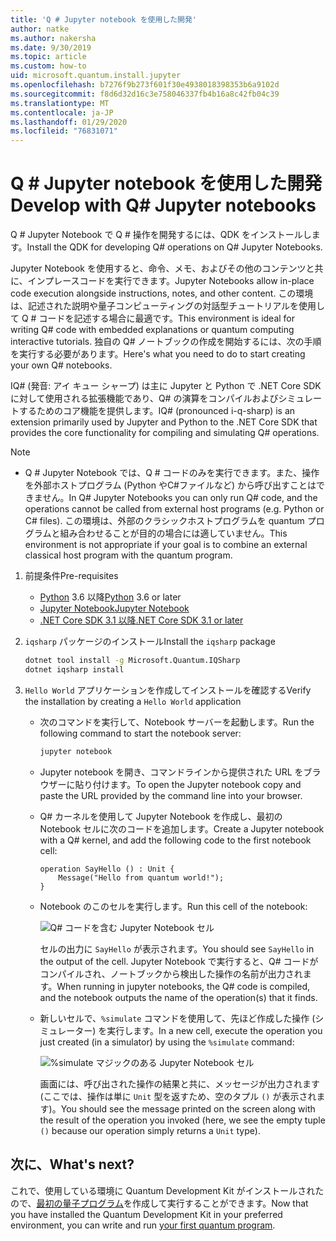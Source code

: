 ```yaml
---
title: 'Q # Jupyter notebook を使用した開発'
author: natke
ms.author: nakersha
ms.date: 9/30/2019
ms.topic: article
ms.custom: how-to
uid: microsoft.quantum.install.jupyter
ms.openlocfilehash: b7276f9b273f601f30e4938018398353b6a9102d
ms.sourcegitcommit: f8d6d32d16c3e758046337fb4b16a8c42fb04c39
ms.translationtype: MT
ms.contentlocale: ja-JP
ms.lasthandoff: 01/29/2020
ms.locfileid: "76831071"
---
```

# <a name="develop-with-q-jupyter-notebooks"></a><span data-ttu-id="62771-102">Q # Jupyter notebook を使用した開発</span><span class="sxs-lookup"><span data-stu-id="62771-102">Develop with Q# Jupyter notebooks</span></span>

<span data-ttu-id="62771-103">Q # Jupyter Notebook で Q # 操作を開発するには、QDK をインストールします。</span><span class="sxs-lookup"><span data-stu-id="62771-103">Install the QDK for developing Q# operations on Q# Jupyter Notebooks.</span></span>

<span data-ttu-id="62771-104">Jupyter Notebook を使用すると、命令、メモ、およびその他のコンテンツと共に、インプレースコードを実行できます。</span><span class="sxs-lookup"><span data-stu-id="62771-104">Jupyter Notebooks allow in-place code execution alongside instructions, notes, and other content.</span></span> <span data-ttu-id="62771-105">この環境は、記述された説明や量子コンピューティングの対話型チュートリアルを使用して Q # コードを記述する場合に最適です。</span><span class="sxs-lookup"><span data-stu-id="62771-105">This environment is ideal for writing Q# code with embedded explanations or quantum computing interactive tutorials.</span></span> <span data-ttu-id="62771-106">独自の Q# ノートブックの作成を開始するには、次の手順を実行する必要があります。</span><span class="sxs-lookup"><span data-stu-id="62771-106">Here's what you need to do to start creating your own Q# notebooks.</span></span>

<span data-ttu-id="62771-107">IQ# (発音: アイ キュー シャープ) は主に Jupyter と Python で .NET Core SDK に対して使用される拡張機能であり、Q# の演算をコンパイルおよびシミュレートするためのコア機能を提供します。</span><span class="sxs-lookup"><span data-stu-id="62771-107">IQ# (pronounced i-q-sharp) is an extension primarily used by Jupyter and Python to the .NET Core SDK that provides the core functionality for compiling and simulating Q# operations.</span></span>

> [!NOTE]
> * <span data-ttu-id="62771-108">Q # Jupyter Notebook では、Q # コードのみを実行できます。また、操作を外部ホストプログラム (Python やC#ファイルなど) から呼び出すことはできません。</span><span class="sxs-lookup"><span data-stu-id="62771-108">In Q# Jupyter Notebooks you can only run Q# code, and the operations cannot be called from external host programs (e.g. Python or C# files).</span></span> <span data-ttu-id="62771-109">この環境は、外部のクラシックホストプログラムを quantum プログラムと組み合わせることが目的の場合には適していません。</span><span class="sxs-lookup"><span data-stu-id="62771-109">This environment is not appropriate if your goal is to combine an external classical host program with the quantum program.</span></span>

1. <span data-ttu-id="62771-110">前提条件</span><span class="sxs-lookup"><span data-stu-id="62771-110">Pre-requisites</span></span>

    - <span data-ttu-id="62771-111">[Python](https://www.python.org/downloads/) 3.6 以降</span><span class="sxs-lookup"><span data-stu-id="62771-111">[Python](https://www.python.org/downloads/) 3.6 or later</span></span>
    - [<span data-ttu-id="62771-112">Jupyter Notebook</span><span class="sxs-lookup"><span data-stu-id="62771-112">Jupyter Notebook</span></span>](https://jupyter.readthedocs.io/en/latest/install.html)
    - [<span data-ttu-id="62771-113">.NET Core SDK 3.1 以降</span><span class="sxs-lookup"><span data-stu-id="62771-113">.NET Core SDK 3.1 or later</span></span>](https://www.microsoft.com/net/download)

1. <span data-ttu-id="62771-114">`iqsharp` パッケージのインストール</span><span class="sxs-lookup"><span data-stu-id="62771-114">Install the `iqsharp` package</span></span>

    ```bash
    dotnet tool install -g Microsoft.Quantum.IQSharp
    dotnet iqsharp install
    ```

1. <span data-ttu-id="62771-115">`Hello World` アプリケーションを作成してインストールを確認する</span><span class="sxs-lookup"><span data-stu-id="62771-115">Verify the installation by creating a `Hello World` application</span></span>

    - <span data-ttu-id="62771-116">次のコマンドを実行して、Notebook サーバーを起動します。</span><span class="sxs-lookup"><span data-stu-id="62771-116">Run the following command to start the notebook server:</span></span>

        ```bash
        jupyter notebook
        ```

    - <span data-ttu-id="62771-117">Jupyter notebook を開き、コマンドラインから提供された URL をブラウザーに貼り付けます。</span><span class="sxs-lookup"><span data-stu-id="62771-117">To open the Jupyter notebook copy and paste the URL provided by the command line into your browser.</span></span>

    - <span data-ttu-id="62771-118">Q# カーネルを使用して Jupyter Notebook を作成し、最初の Notebook セルに次のコードを追加します。</span><span class="sxs-lookup"><span data-stu-id="62771-118">Create a Jupyter notebook with a Q# kernel, and add the following code to the first notebook cell:</span></span>

        ```qsharp
        operation SayHello () : Unit {
            Message("Hello from quantum world!");
        }
        ```

    - <span data-ttu-id="62771-119">Notebook のこのセルを実行します。</span><span class="sxs-lookup"><span data-stu-id="62771-119">Run this cell of the notebook:</span></span>

        ![Q# コードを含む Jupyter Notebook セル](~/media/install-guide-jupyter.png)

        <span data-ttu-id="62771-121">セルの出力に `SayHello` が表示されます。</span><span class="sxs-lookup"><span data-stu-id="62771-121">You should see `SayHello` in the output of the cell.</span></span> <span data-ttu-id="62771-122">Jupyter Notebook で実行すると、Q# コードがコンパイルされ、ノートブックから検出した操作の名前が出力されます。</span><span class="sxs-lookup"><span data-stu-id="62771-122">When running in jupyter notebooks, the Q# code is compiled, and the notebook outputs the name of the operation(s) that it finds.</span></span>


    - <span data-ttu-id="62771-123">新しいセルで、`%simulate` コマンドを使用して、先ほど作成した操作 (シミュレーター) を実行します。</span><span class="sxs-lookup"><span data-stu-id="62771-123">In a new cell, execute the operation you just created (in a simulator) by using the `%simulate` command:</span></span>

        ![%simulate マジックのある Jupyter Notebook セル](~/media/install-guide-jupyter-simulate.png)

        <span data-ttu-id="62771-125">画面には、呼び出された操作の結果と共に、メッセージが出力されます (ここでは、操作は単に `Unit` 型を返すため、空のタプル `()` が表示されます)。</span><span class="sxs-lookup"><span data-stu-id="62771-125">You should see the message printed on the screen along with the result of the operation you invoked (here, we see the empty tuple `()` because our operation simply returns a `Unit` type).</span></span>

## <a name="whats-next"></a><span data-ttu-id="62771-126">次に、</span><span class="sxs-lookup"><span data-stu-id="62771-126">What's next?</span></span>

<span data-ttu-id="62771-127">これで、使用している環境に Quantum Development Kit がインストールされたので、[最初の量子プログラム](xref:microsoft.quantum.write-program)を作成して実行することができます。</span><span class="sxs-lookup"><span data-stu-id="62771-127">Now that you have installed the Quantum Development Kit in your preferred environment, you can write and run [your first quantum program](xref:microsoft.quantum.write-program).</span></span>
